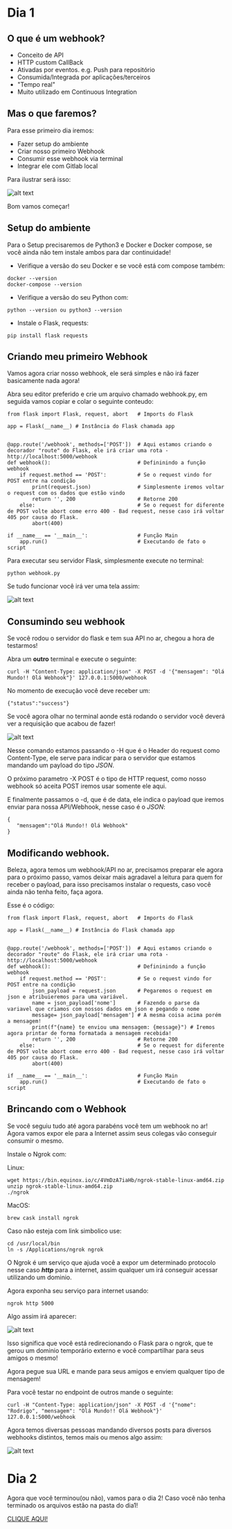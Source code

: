 # Dia 1

## O que é um webhook?

* Conceito de API
* HTTP custom CallBack
* Ativadas por eventos. e.g. Push para repositório
* Consumida/Integrada por aplicações/terceiros
* "Tempo real"
* Muito utilizado em Continuous Integration


## Mas o que faremos?


Para esse primeiro dia iremos:

* Fazer setup do ambiente
* Criar nosso primeiro Webhook
* Consumir esse webhook via terminal
* Integrar ele com Gitlab local

Para ilustrar será isso:


![alt text](https://github.com/rodrigosiviero/webhook-basic-woorkshop/blob/master/images/Dia1.png?raw=true "Webhook")


Bom vamos começar!


## Setup do ambiente


Para o Setup precisaremos de Python3 e Docker e Docker compose, se você ainda não tem instale ambos para dar continuidade!

* Verifique a versão do seu Docker e se você está com compose também:

```
docker --version
docker-compose --version
```
* Verifique a versão do seu Python com:

```
python --version ou python3 --version
```

* Instale o Flask, requests:
  
```
pip install flask requests
```



## Criando meu primeiro Webhook


Vamos agora criar nosso webhook, ele será simples e não irá fazer basicamente nada agora!


Abra seu editor preferido e crie um arquivo chamado webhook.py, em seguida vamos copiar e colar o seguinte conteudo:


```
from flask import Flask, request, abort   # Imports do Flask

app = Flask(__name__) # Instância do Flask chamada app


@app.route('/webhook', methods=['POST'])  # Aqui estamos criando o decorador "route" do Flask, ele irá criar uma rota - http://localhost:5000/webhook
def webhook():                            # Defininindo a função webhook
    if request.method == 'POST':          # Se o request vindo for POST entre na condição
        print(request.json)               # Simplesmente iremos voltar o request com os dados que estão vindo
        return '', 200                    # Retorne 200
    else:                                 # Se o request for diferente de POST volte abort come erro 400 - Bad request, nesse caso irá voltar 405 por causa do Flask.  
        abort(400)                        

if __name__ == '__main__':                # Função Main
    app.run()                             # Executando de fato o script

```

Para executar seu servidor Flask, simplesmente execute no terminal:

```
python webhook.py

```

Se tudo funcionar você irá ver uma tela assim:


![alt text](https://github.com/rodrigosiviero/webhook-basic-woorkshop/blob/master/images/flask.png?raw=true "Webhook")


## Consumindo seu webhook

Se você rodou o servidor do flask e tem sua API no ar, chegou a hora de testarmos!

Abra um **outro** terminal e execute o seguinte:


```
curl -H "Content-Type: application/json" -X POST -d '{"mensagem": "Olá Mundo!! Olá Webhook"}' 127.0.0.1:5000/webhook
```

No momento de execução você deve receber um:

```
{"status":"success"}
```

Se você agora olhar no terminal aonde está rodando o servidor você deverá ver a requisição que acabou de fazer!

![alt text](https://github.com/rodrigosiviero/webhook-basic-woorkshop/blob/master/images/olamundo.png?raw=true "Webhook")


Nesse comando estamos passando o -H que é o Header do request como Content-Type, ele serve para indicar para o servidor que estamos mandando um payload do tipo _JSON_.

O próximo parametro -X POST é o tipo de HTTP request, como nosso webhook só aceita POST iremos usar somente ele aqui.

E finalmente passamos o -d, que é de data, ele indica o payload que iremos enviar para nossa API/Webhook, nesse caso é o _JSON_:


```
{
   "mensagem":"Olá Mundo!! Olá Webhook"
}
```


## Modificando webhook.


Beleza, agora temos um webhook/API no ar, precisamos preparar ele agora para o próximo passo, vamos deixar mais agradavel a leitura para quem for receber o payload, para isso precisamos instalar o requests, caso você ainda não tenha feito, faça agora.


Esse é o código:


```
from flask import Flask, request, abort   # Imports do Flask

app = Flask(__name__) # Instância do Flask chamada app


@app.route('/webhook', methods=['POST'])  # Aqui estamos criando o decorador "route" do Flask, ele irá criar uma rota - http://localhost:5000/webhook
def webhook():                            # Defininindo a função webhook
    if request.method == 'POST':          # Se o request vindo for POST entre na condição
        json_payload = request.json       # Pegaremos o request em json e atribuieremos para uma variável.
        name = json_payload['nome']       # Fazendo o parse da variavel que criamos com nossos dados em json e pegando o nome
        message= json_payload['mensagem'] # A mesma coisa acima porém a mensagem!
        print(f"{name} te enviou uma mensagem: {message}") # Iremos agora printar de forma formatada a mensagem recebida!
        return '', 200                    # Retorne 200
    else:                                 # Se o request for diferente de POST volte abort come erro 400 - Bad request, nesse caso irá voltar 405 por causa do Flask.  
        abort(400)                        

if __name__ == '__main__':                # Função Main
    app.run()                             # Executando de fato o script
```


## Brincando com o Webhook

Se você seguiu tudo até agora parabéns você tem um webhook no ar! Agora vamos expor ele para a Internet assim seus colegas vão conseguir consumir o mesmo.

Instale o Ngrok com:

Linux:

```
wget https://bin.equinox.io/c/4VmDzA7iaHb/ngrok-stable-linux-amd64.zip
unzip ngrok-stable-linux-amd64.zip
./ngrok
```

MacOS:
```
brew cask install ngrok
```

Caso não esteja com link simbolico use:

```
cd /usr/local/bin
ln -s /Applications/ngrok ngrok
```

O Ngrok é um serviço que ajuda você a expor um determinado protocolo nesse caso _**http**_ para a internet, assim qualquer um irá conseguir acessar utilizando um dominio.

Agora exponha seu serviço para internet usando:


```
ngrok http 5000
```

Algo assim irá aparecer:


![alt text](https://github.com/rodrigosiviero/webhook-basic-woorkshop/blob/master/images/Dia1_ngrok.png?raw=true "Webhook")

Isso significa que você está redirecionando o Flask para o ngrok, que te gerou um dominio temporário externo e você compartilhar para seus amigos o mesmo!

Agora pegue sua URL e mande para seus amigos e enviem qualquer tipo de mensagem!

Para você testar no endpoint de outros mande o seguinte:

```
curl -H "Content-Type: application/json" -X POST -d '{"nome": "Rodrigo", "mensagem": "Olá Mundo!! Olá Webhook"}' 127.0.0.1:5000/webhook
```

Agora temos diversas pessoas mandando diversos posts para diversos webhooks distintos, temos mais ou menos algo assim:


![alt text](https://github.com/rodrigosiviero/webhook-basic-woorkshop/blob/master/images/final_day1.png?raw=true "Webhook")


# Dia 2

Agora que você terminou(ou não), vamos para o dia 2! Caso você não tenha terminado os arquivos estão na pasta do dia1!

[CLIQUE AQUI!](../dia2/webhook.md)
